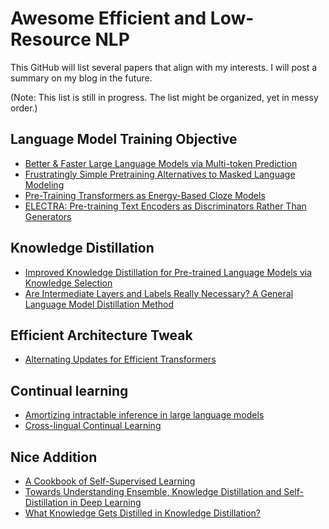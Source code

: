 # Awesome Efficient and Low-Resource NLP

This GitHub will list several papers that align with my interests. I will post a summary on my blog in the future.

(Note: This list is still in progress. The list might be organized, yet in messy order.)

## Language Model Training Objective 

- [Better & Faster Large Language Models via Multi-token Prediction](https://arxiv.org/abs/2404.19737)
- [Frustratingly Simple Pretraining Alternatives to Masked Language Modeling](https://arxiv.org/abs/2109.01819)
- [Pre-Training Transformers as Energy-Based Cloze Models](https://arxiv.org/abs/2012.08561)
- [ELECTRA: Pre-training Text Encoders as Discriminators Rather Than Generators](https://arxiv.org/abs/2003.10555)

## Knowledge Distillation
- [Improved Knowledge Distillation for Pre-trained Language Models via Knowledge Selection](https://aclanthology.org/2022.findings-emnlp.464/)
- [Are Intermediate Layers and Labels Really Necessary? A General Language Model Distillation Method](https://aclanthology.org/2023.findings-acl.614/)

## Efficient Architecture Tweak
- [Alternating Updates for Efficient Transformers](https://arxiv.org/abs/2301.13310)


## Continual learning
- [Amortizing intractable inference in large language models](https://openreview.net/forum?id=Ouj6p4ca60)
- [Cross-lingual Continual Learning](https://aclanthology.org/2023.acl-long.217/)

## Nice Addition
- [A Cookbook of Self-Supervised Learning](https://arxiv.org/abs/2304.12210)
- [Towards Understanding Ensemble, Knowledge Distillation and Self-Distillation in Deep Learning](https://arxiv.org/abs/2012.09816)
- [What Knowledge Gets Distilled in Knowledge Distillation?](https://arxiv.org/abs/2205.16004)
